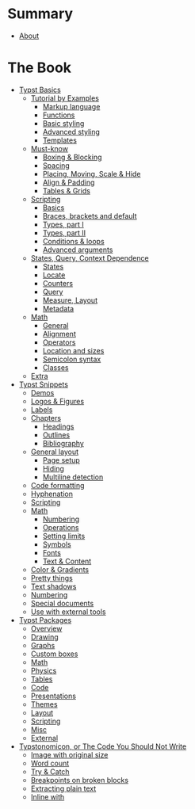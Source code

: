# Summary
- [About](./about.md)

# The Book
- [Typst Basics](./basics/index.md)
  - [Tutorial by Examples](./basics/tutorial/index.md)
    - [Markup language](./basics/tutorial/markup.md)
    - [Functions](./basics/tutorial/functions.md)
    - [Basic styling](./basics/tutorial/basic_styling.md)
    - [Advanced styling](./basics/tutorial/advanced_styling.md)
    - [Templates](./basics/tutorial/templates.md)
  - [Must-know](./basics/must_know/index.md)
    - [Boxing & Blocking](./basics/must_know/box_block.md)
    - [Spacing](./basics/must_know/spacing.md)
    - [Placing, Moving, Scale & Hide](./basics/must_know/place.md)
    - [Align & Padding]()
    - [Tables & Grids]()
  - [Scripting](./basics/scripting/index.md)
    - [Basics](./basics/scripting/basics.md)
    - [Braces, brackets and default](./basics/scripting/braces.md)
    - [Types, part I](./basics/scripting/types.md)
    - [Types, part II](./basics/scripting/types_2.md)
    - [Conditions & loops]()
    - [Advanced arguments](./basics/scripting/arguments.md)
  - [States, Query, Context Dependence](./basics/states/index.md)
    - [States](./basics/states/states.md)
    - [Locate](./basics/states/locate.md)
    - [Counters](./basics/states/counters.md)
    - [Query](./basics/states/query.md)
    - [Measure, Layout]()
    - [Metadata]()
  - [Math]()
    - [General]()
    - [Alignment]()
    - [Operators]()
    - [Location and sizes]()
    - [Semicolon syntax]()
    - [Classes](./basics/math/classes.md)
  - [Extra](./basics/extra.md)
- [Typst Snippets](./snippets/index.md)
  - [Demos]()
  - [Logos & Figures](./snippets/logos.md)
  - [Labels](./snippets/labels.md)
  - [Chapters]()
      - [Headings]()
      - [Outlines](./snippets/chapters/outlines.md)
      - [Bibliography]()
  - [General layout]()
    - [Page setup]()
    - [Hiding](./snippets/hiding.md)
    - [Multiline detection](./snippets/multiline_detect.md)
  - [Code formatting](./snippets/code.md)
  - [Hyphenation]()
  - [Scripting](./snippets/scripting/index.md)
  - [Math]()
    - [Numbering](./snippets/math/numbering.md)
    - [Operations](./snippets/math/operations.md)
    - [Setting limits]()
    - [Symbols]() <!--TODO: emptyset, replacing-->
    - [Fonts](./snippets/math/fonts.md)
    - [Text & Content]()
  - [Color & Gradients]()
  - [Pretty things](./snippets/pretty.md)
  - [Text shadows](./snippets/text_shadows.md)
  - [Numbering](./snippets/numbering.md)
  - [Special documents](./snippets/special/index.md)
  - [Use with external tools](./snippets/external.md)
- [Typst Packages](./packages/index.md)
  - [Overview]()
  - [Drawing](./packages/drawing.md)
  - [Graphs](./packages/graphs.md)
  - [Custom boxes](./packages/boxes.md) <!--TODO: add note "for theorems look into math"-->
  - [Math](./packages/math.md)
  - [Physics](./packages/physics.md)
  - [Tables]()
  - [Code](./packages/code.md)
  - [Presentations]()
  - [Themes]()
  - [Layout](./packages/layout.md)
  - [Scripting]()
  - [Misc](./packages/misc.md)
  - [External](./packages/external.md)
- [Typstonomicon, or The Code You Should Not Write](./typstonomicon/index.md)
  - [Image with original size](./typstonomicon/original_image.md)
  - [Word count](./typstonomicon/word_count.md)
  - [Try & Catch](./typstonomicon/try_catch.md)
  - [Breakpoints on broken blocks](./typstonomicon/block_break.md)
  - [Extracting plain text](./typstonomicon/extract_plain_text.md)
  - [Inline with](./typstonomicon/inline_with.md)
